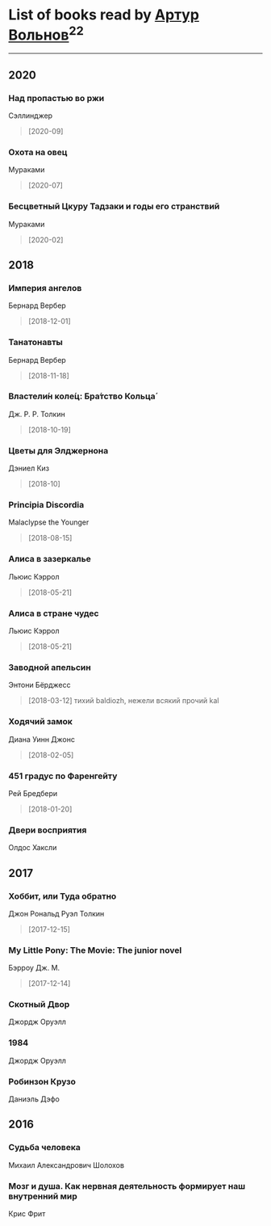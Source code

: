 # List of books read by [Артур Вольнов](http://vk.com/id225880893)<sup>22</sup>
---

## 2020

### Над пропастью во ржи
Сэллинджер
> [2020-09] 


### Охота на овец
Мураками
> [2020-07] 


### Бесцветный Цкуру Тадзаки и годы его странствий
Мураками
> [2020-02] 



## 2018

### Империя ангелов
Бернард Вербер
> [2018-12-01] 


### Танатонавты
Бернард Вербер
> [2018-11-18] 


### Властели́н коле́ц: Бра́тство Кольца́
Дж. Р. Р. Толкин
> [2018-10-19] 


### Цветы для Элджернона
Дэниел Киз
> [2018-10] 


### Principia Discordia
Malaclypse the Younger
> [2018-08-15] 


### Алиса в зазеркалье
Льюис Кэррол
> [2018-05-21] 


### Алиса в стране чудес
Льюис Кэррол
> [2018-05-21] 


### Заводной апельсин
Энтони Бёрджесс
> [2018-03-12] тихий baldiozh, нежели всякий прочий kal


### Ходячий замок
Диана Уинн Джонс
> [2018-02-05] 


### 451 градус по Фаренгейту
Рей Бредбери
> [2018-01-20] 


### Двери восприятия
Олдос Хаксли



## 2017

### Хоббит, или Туда обратно
Джон Рональд Руэл Толкин
> [2017-12-15] 


### My Little Pony: The Movie: The junior novel
Бэрроу Дж. М.
> [2017-12-14] 




### Скотный Двор
Джордж Оруэлл


### 1984
Джордж Оруэлл


### Робинзон Крузо
Даниэль Дэфо



## 2016

### Судьба человека
Михаил Александрович Шолохов


### Мозг и душа. Как нервная деятельность формирует наш внутренний мир
Крис Фрит



